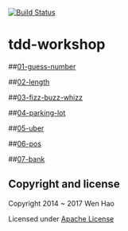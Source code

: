 [![Build Status](https://travis-ci.org/wenhao/tdd-workshop.svg)](https://travis-ci.org/wenhao/tdd-workshop)


tdd-workshop
============

##[01-guess-number](./01-guess-number/README.md)


##[02-length](./01-length/README.md)


##[03-fizz-buzz-whizz](./03-fizz-buzz-whizz/README.md)


##[04-parking-lot](./04-parking-lot/README.md)


##[05-uber](./05-harry-potter/README.md)


##[06-pos](./06-pos/README.md)


##[07-bank](./07-bank/README.md)


## Copyright and license

Copyright 2014 ~ 2017 Wen Hao

Licensed under [Apache License][1]

[1]: ./LICENSE
